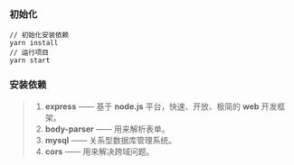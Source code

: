 ### 初始化

```
// 初始化安装依赖
yarn install
// 运行项目
yarn start
```



### 安装依赖

> 1. **express** —— 基于 **node.js** 平台，快速、开放、极简的 **web** 开发框架。
> 2. **body-parser** —— 用来解析表单。
> 3. **mysql** —— 关系型数据库管理系统。
> 4. **cors** —— 用来解决跨域问题。